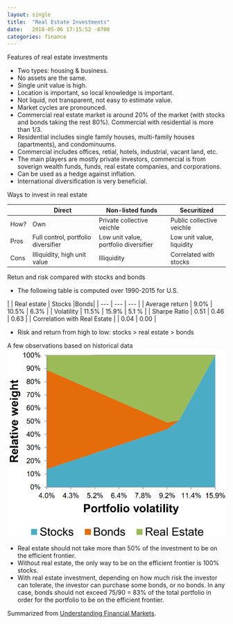```yaml
---
layout: single
title:  "Real Estate Investments"
date:   2018-05-06 17:15:52 -0700
categories: finance
---
```


Features of real estate investments
- Two types: housing & business.
- No assets are the same.
- Single unit value is high.
- Location is important, so local knowledge is important.
- Not liquid, not transparent, not easy to estimate value.
- Market cycles are pronounced.
- Commercial real estate market is around 20% of the market (with stocks and bonds taking the rest 80%). Commercial with residential is more than 1/3.
- Residential includes single family houses, multi-family houses (apartments), and condominuums.
- Commercial includes offices, retial, hotels, industrial, vacant land, etc.
- The main players are mostly private investors, commercial is from soverign wealth funds, funds, real estate companies, and corporations.
- Can be used as a hedge against inflation.
- International diversification is very beneficial.

Ways to invest in real estate

| | Direct | Non-listed funds | Securitized |
| --- | --- | --- | --- |
| How? | Own      | Private collective veichle | Public collective veichle |
| Pros | Full control, portfolio diversifier | Low unit value, portfolio diversifier | Low unit value, liquidity |
| Cons | Illiquidity, high unit value | Illiquidity | Correlated with stocks |

Retun and risk compared with stocks and bonds 

- The following table is computed over 1990-2015 for U.S.

|  | Real estate | Stocks |Bonds|
| --- | --- | --- |
| Average return | 9.0% | 10.5% | 6.3% |
| Volatility | 11.5% | 15.9% | 5.1 % |
| Sharpe Ratio | 0.51 | 0.46 | 0.63 |
| Correlation with Real Estate | | 0.04 | 0.00 |

- Risk and return from high to low: stocks > real estate > bonds

A few observations based on historical data
![Stocks, Bonds, Real Estate Efficient Frontier](/assets/img/investment-management/stock-bond-real-estate-efficient-frontier.PNG)

- Real estate should not take more than 50% of the investment to be on the efficient frontier.
- Without real estate, the only way to be on the efficient frontier is 100% stocks.
- With real estate investment, depending on how much risk the investor can tolerate, the investor can purchase some bonds, or no bonds. In any case, bonds should not exceed 75/90 = 83% of the total portfolio in order for the portfolio to be on the efficient frontier.

Summarized from [Understanding Financial Markets](https://www.coursera.org/learn/understanding-financial-markets).
